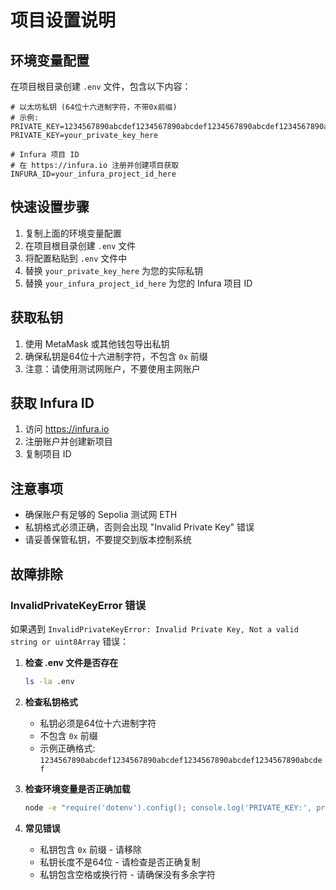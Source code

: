 # 项目设置说明

## 环境变量配置

在项目根目录创建 `.env` 文件，包含以下内容：

```env
# 以太坊私钥 (64位十六进制字符，不带0x前缀)
# 示例: PRIVATE_KEY=1234567890abcdef1234567890abcdef1234567890abcdef1234567890abcdef
PRIVATE_KEY=your_private_key_here

# Infura 项目 ID
# 在 https://infura.io 注册并创建项目获取
INFURA_ID=your_infura_project_id_here
```

## 快速设置步骤

1. 复制上面的环境变量配置
2. 在项目根目录创建 `.env` 文件
3. 将配置粘贴到 `.env` 文件中
4. 替换 `your_private_key_here` 为您的实际私钥
5. 替换 `your_infura_project_id_here` 为您的 Infura 项目 ID

## 获取私钥

1. 使用 MetaMask 或其他钱包导出私钥
2. 确保私钥是64位十六进制字符，不包含 `0x` 前缀
3. 注意：请使用测试网账户，不要使用主网账户

## 获取 Infura ID

1. 访问 https://infura.io
2. 注册账户并创建新项目
3. 复制项目 ID

## 注意事项

- 确保账户有足够的 Sepolia 测试网 ETH
- 私钥格式必须正确，否则会出现 "Invalid Private Key" 错误
- 请妥善保管私钥，不要提交到版本控制系统

## 故障排除

### InvalidPrivateKeyError 错误

如果遇到 `InvalidPrivateKeyError: Invalid Private Key, Not a valid string or uint8Array` 错误：

1. **检查 .env 文件是否存在**
   ```bash
   ls -la .env
   ```

2. **检查私钥格式**
   - 私钥必须是64位十六进制字符
   - 不包含 `0x` 前缀
   - 示例正确格式: `1234567890abcdef1234567890abcdef1234567890abcdef1234567890abcdef`

3. **检查环境变量是否正确加载**
   ```bash
   node -e "require('dotenv').config(); console.log('PRIVATE_KEY:', process.env.PRIVATE_KEY ? '已设置' : '未设置'); console.log('INFURA_ID:', process.env.INFURA_ID ? '已设置' : '未设置');"
   ```

4. **常见错误**
   - 私钥包含 `0x` 前缀 - 请移除
   - 私钥长度不是64位 - 请检查是否正确复制
   - 私钥包含空格或换行符 - 请确保没有多余字符 